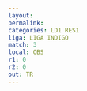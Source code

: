 ```yaml
---
layout: 
permalink: 
categories: LD1 RES1
liga: LIGA INDIGO
match: 3
local: OBS
r1: 0
r2: 0
out: TR
---
```

